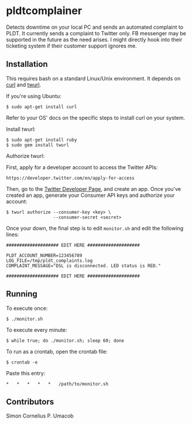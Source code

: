 # pldtcomplainer
Detects downtime on your local PC and sends an automated complaint to PLDT. It currently sends a complaint to Twitter only. FB messenger may be supported in the future as the need arises. I might directly hook into their ticketing system if their customer support ignores me.

## Installation
This requires bash on a standard Linux/Unix environment. It depends on [curl](https://curl.haxx.se/) and [twurl](https://github.com/twitter/twurl).

If you're using Ubuntu:

```
$ sudo apt-get install curl
```
Refer to your OS' docs on the specific steps to install curl on your system.

Install twurl:

```
$ sudo apt-get install ruby
$ sudo gem install twurl
```

Authorize twurl:

First, apply for a developer account to access the Twitter APIs:

```
https://developer.twitter.com/en/apply-for-access
```

Then, go to the [Twitter Developer Page](https://developer.twitter.com/en/apps), and create an app. Once you've created an app, generate your Consumer API keys and authorize your account:

```
$ twurl authorize --consumer-key <key> \
                  --consumer-secret <secret>
```

Once your down, the final step is to edit `monitor.sh` and edit the following lines:

```
#################### EDIT HERE ####################

PLDT_ACCOUNT_NUMBER=123456789
LOG_FILE=/tmp/pldt_complaints.log
COMPLAINT_MESSAGE="DSL is disconnected. LED status is RED."

#################### EDIT HERE ####################
```

## Running

To execute once:

```
$ ./monitor.sh
```

To execute every minute:

```
$ while true; do ./monitor.sh; sleep 60; done
```

To run as a crontab, open the crontab file:

```
$ crontab -e
```

Paste this entry:

```
*	*	*	*	*	/path/to/monitor.sh
```

## Contributors
Simon Cornelius P. Umacob
